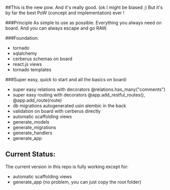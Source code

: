 
##This is the new pow. And it's really good. (ok I might be biased ;)
But it's by far the best PoW (concept and implementation) ever !

###Principle
As simple to use as possible. Everything you always need on board. And you can always escape and go RAW.

###Foundation:
* tornado
* sqlalchemy
* cerberus schemas on board
* react.js views
* tornado templates

###Super easy, quick to start and all the basics on board:
* super easy relations with decorators @relations.has_many("comments")
* super easy routing with decorators @app.add\_restful\_routes(), @app.add_route(route)
* db migrations autogenerated usin alembic in the back 
* validation on board with cerberus directly
* automatic scaffolding views
* generate_models
* generate_migrations
* generate_handlers
* generate_app

## Current Status:
The current <master> version in this repo is fully working except for:
* automatic scaffolding views
* generate_app (no problem, you can just copy the root folder)


